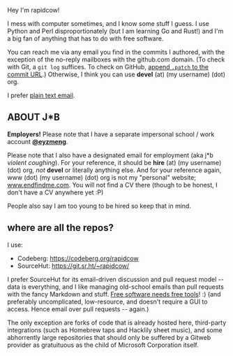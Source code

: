 Hey I'm rapidcow!

I mess with computer sometimes, and I know some stuff I guess.
I use Python and Perl disproportionately (but I am learning Go
and Rust!) and I'm a big fan of anything that has to do with
free software.

You can reach me via any email you find in the commits I authored,
with the exception of the no-reply mailboxes with the github.com
domain.  (To check with Git, a ``git log`` suffices.
To check on GitHub, [append ``.patch`` to the commit URL](https://stackoverflow.com/a/6188624).)
Otherwise, I think you can use **devel** (at) (my username) (dot) org.

I prefer [plain text email](https://useplaintext.email/).

## ABOUT J\*B

**Employers!**  Please note that I have a separate impersonal
school / work account **[&#x40;eyzmeng](https://github.com/eyzmeng/)**.

Please note that I also have a designated email for employment
(aka j\*b *violent coughing*).  For your reference, it should be
**hire** (at) (my username) (dot) org, *not* **devel** or
literally anything else.  And for your reference again,
www (dot) (my username) (dot) org is not my "personal"
website; www.endfindme.com.  You will not find a CV there
(though to be honest, I don't have a CV anywhere yet :P)

People also say I am too young to be hired so keep that in mind.

## where are all the repos?

I use:

* Codeberg: https://codeberg.org/rapidcow
* SourceHut: https://git.sr.ht/~rapidcow/

I prefer SourceHut for its email-driven discussion and
pull request model -- data is everything, and I like
managing old-school emails than pull requests with the
fancy Markdown and stuff.  [Free software needs free tools][]! :)
(and preferably uncomplicated, low-resource, and doesn't require
a GUI to access.  Hence email over pull requests -- again.)

[Free software needs free tools]: https://mako.cc/writing/hill-free_tools.html

The only exception are forks of code that is already hosted here,
third-party integrations (such as Homebrew taps and Hacklily
sheet music), and some abhorrently large repositories that should
only be suffered by a Gitweb provider as gratuituous as the child
of Microsoft Corporation itself.
